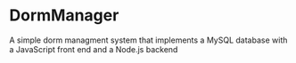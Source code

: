 # DormManager
A simple dorm managment system that implements a MySQL database with a JavaScript front end and a Node.js backend
